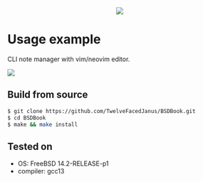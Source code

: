<div align="center">
  <image src="./Black Theme.png"/>

  
</div>

# Usage example
  <p>CLI note manager with vim/neovim editor.</p>
<image src="https://github.com/TwelveFacedJanus/BSDBook/blob/main/helpscreen.png">

## Build from source
```sh
$ git clone https://github.com/TwelveFacedJanus/BSDBook.git
$ cd BSDBook
$ make && make install
```


## Tested on
- OS: FreeBSD 14.2-RELEASE-p1
- compiler: gcc13


